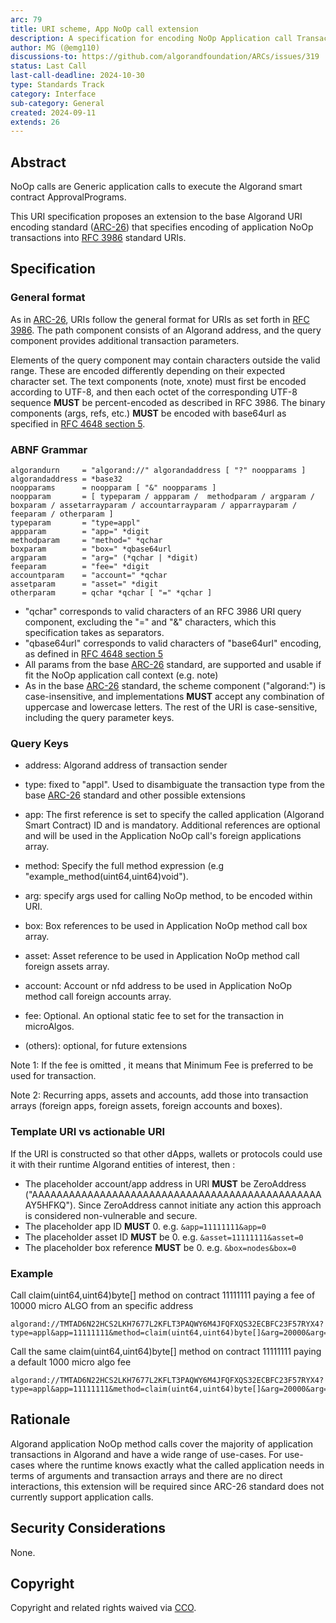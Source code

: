 ```yaml
---
arc: 79
title: URI scheme, App NoOp call extension
description: A specification for encoding NoOp Application call Transactions in a URI format.
author: MG (@emg110)
discussions-to: https://github.com/algorandfoundation/ARCs/issues/319
status: Last Call
last-call-deadline: 2024-10-30
type: Standards Track
category: Interface
sub-category: General
created: 2024-09-11
extends: 26
---
```


## Abstract
NoOp calls are Generic application calls to execute the Algorand smart contract ApprovalPrograms.

This URI specification proposes an extension to the base Algorand URI encoding standard ([ARC-26](./arc-0026.md)) that specifies encoding of application NoOp transactions into <a href="https://www.rfc-editor.org/rfc/rfc3986">RFC 3986</a> standard URIs.

## Specification

### General format

As in [ARC-26](./arc-0026.md), URIs follow the general format for URIs as set forth in <a href="https://www.rfc-editor.org/rfc/rfc3986">RFC 3986</a>. The path component consists of an Algorand address, and the query component provides additional transaction parameters.

Elements of the query component may contain characters outside the valid range. These are encoded differently depending on their expected character set. The text components (note, xnote) must first be encoded according to UTF-8, and then each octet of the corresponding UTF-8 sequence **MUST** be percent-encoded as described in RFC 3986. The binary components (args, refs, etc.) **MUST** be encoded with base64url as specified in <a href="https://www.rfc-editor.org/rfc/rfc4648.html#section-5">RFC 4648 section 5</a>.

### ABNF Grammar

```
algorandurn     = "algorand://" algorandaddress [ "?" noopparams ]
algorandaddress = *base32
noopparams      = noopparam [ "&" noopparams ]
noopparam       = [ typeparam / appparam /  methodparam / argparam / boxparam / assetarrayparam / accountarrayparam / apparrayparam / feeparam / otherparam ]
typeparam       = "type=appl"
appparam        = "app=" *digit
methodparam     = "method=" *qchar
boxparam        = "box=" *qbase64url
argparam        = "arg=" (*qchar | *digit)
feeparam        = "fee=" *digit
accountparam    = "account=" *qchar
assetparam      = "asset=" *digit
otherparam      = qchar *qchar [ "=" *qchar ]
```

- "qchar" corresponds to valid characters of an RFC 3986 URI query component, excluding the "=" and "&" characters, which this specification takes as separators.
- "qbase64url" corresponds to valid characters of "base64url" encoding, as defined in <a href="https://www.rfc-editor.org/rfc/rfc4648.html#section-5">RFC 4648 section 5</a>
- All params from the base [ARC-26](./arc-0026.md) standard, are supported and usable if fit the NoOp application call context (e.g. note)
- As in the base [ARC-26](./arc-0026.md) standard, the scheme component ("algorand:") is case-insensitive, and implementations **MUST** accept any combination of uppercase and lowercase letters. The rest of the URI is case-sensitive, including the query parameter keys.

### Query Keys

- address: Algorand address of transaction sender

- type: fixed to "appl". Used to disambiguate the transaction type from the base [ARC-26](./arc-0026.md) standard and other possible extensions

- app: The first reference is set to specify the called application (Algorand Smart Contract) ID and is mandatory. Additional references are optional and will be used in the Application NoOp call's foreign applications array. 

- method: Specify the full method expression (e.g "example_method(uint64,uint64)void").

- arg: specify args used for calling NoOp method, to be encoded within URI.

- box: Box references to be used in Application NoOp method call box array.

- asset: Asset reference to be used in Application NoOp method call foreign assets array.

- account: Account or nfd address to be used in Application NoOp method call foreign accounts array.

- fee: Optional. An optional static fee to set for the transaction in microAlgos.

- (others): optional, for future extensions

Note 1: If the fee is omitted , it means that Minimum Fee is preferred to be used for transaction.

Note 2: Recurring apps, assets and accounts, add those into transaction arrays (foreign apps, foreign assets, foreign accounts and boxes).

### Template URI vs actionable URI

If the URI is constructed so that other dApps, wallets or protocols could use it with their runtime Algorand entities of interest, then :

- The placeholder account/app address in URI **MUST** be ZeroAddress ("AAAAAAAAAAAAAAAAAAAAAAAAAAAAAAAAAAAAAAAAAAAAAAAAY5HFKQ"). Since ZeroAddress cannot initiate any action this approach is considered non-vulnerable and secure.
- The placeholder app ID  **MUST** 0. e.g. `&app=11111111&app=0`
- The placeholder asset ID **MUST** be 0. e.g. `&asset=11111111&asset=0`
- The placeholder box reference **MUST** be 0. e.g. `&box=nodes&box=0`
  
### Example

Call claim(uint64,uint64)byte[] method on contract 11111111 paying a fee of 10000 micro ALGO from an specific address

```
algorand://TMTAD6N22HCS2LKH7677L2KFLT3PAQWY6M4JFQFXQS32ECBFC23F57RYX4?type=appl&app=11111111&method=claim(uint64,uint64)byte[]&arg=20000&arg=474567&asset=45&fee=10000
```

Call the same claim(uint64,uint64)byte[] method on contract 11111111 paying a default 1000 micro algo fee

```
algorand://TMTAD6N22HCS2LKH7677L2KFLT3PAQWY6M4JFQFXQS32ECBFC23F57RYX4?type=appl&app=11111111&method=claim(uint64,uint64)byte[]&arg=20000&arg=474567&asset=45&app=22222222&app=33333333
```



## Rationale

Algorand application NoOp method calls cover the majority of application transactions in Algorand and have a wide range of use-cases.
For use-cases where the runtime knows exactly what the called application needs in terms of arguments and transaction arrays and there are no direct interactions, this extension will be required since ARC-26 standard does not currently support application calls.

## Security Considerations

None.

## Copyright

Copyright and related rights waived via <a href="https://creativecommons.org/publicdomain/zero/1.0/">CCO</a>.
